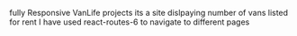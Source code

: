 fully Responsive VanLife projects
its a site dislpaying number of vans listed for rent 
I have used react-routes-6 to navigate to different pages 
